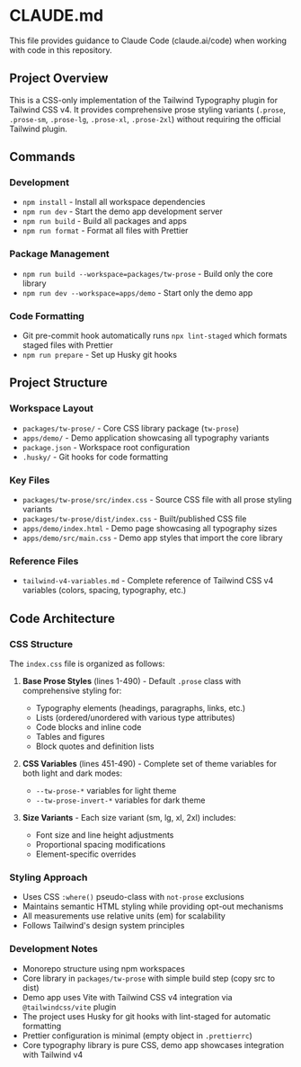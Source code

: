 # CLAUDE.md

This file provides guidance to Claude Code (claude.ai/code) when working with code in this repository.

## Project Overview

This is a CSS-only implementation of the Tailwind Typography plugin for Tailwind CSS v4. It provides comprehensive prose styling variants (`.prose`, `.prose-sm`, `.prose-lg`, `.prose-xl`, `.prose-2xl`) without requiring the official Tailwind plugin.

## Commands

### Development

- `npm install` - Install all workspace dependencies
- `npm run dev` - Start the demo app development server
- `npm run build` - Build all packages and apps
- `npm run format` - Format all files with Prettier

### Package Management

- `npm run build --workspace=packages/tw-prose` - Build only the core library
- `npm run dev --workspace=apps/demo` - Start only the demo app

### Code Formatting

- Git pre-commit hook automatically runs `npx lint-staged` which formats staged files with Prettier
- `npm run prepare` - Set up Husky git hooks

## Project Structure

### Workspace Layout

- `packages/tw-prose/` - Core CSS library package (`tw-prose`)
- `apps/demo/` - Demo application showcasing all typography variants
- `package.json` - Workspace root configuration
- `.husky/` - Git hooks for code formatting

### Key Files

- `packages/tw-prose/src/index.css` - Source CSS file with all prose styling variants
- `packages/tw-prose/dist/index.css` - Built/published CSS file
- `apps/demo/index.html` - Demo page showcasing all typography sizes
- `apps/demo/src/main.css` - Demo app styles that import the core library

### Reference Files

- `tailwind-v4-variables.md` - Complete reference of Tailwind CSS v4 variables (colors, spacing, typography, etc.)

## Code Architecture

### CSS Structure

The `index.css` file is organized as follows:

1. **Base Prose Styles** (lines 1-490) - Default `.prose` class with comprehensive styling for:
   - Typography elements (headings, paragraphs, links, etc.)
   - Lists (ordered/unordered with various type attributes)
   - Code blocks and inline code
   - Tables and figures
   - Block quotes and definition lists

2. **CSS Variables** (lines 451-490) - Complete set of theme variables for both light and dark modes:
   - `--tw-prose-*` variables for light theme
   - `--tw-prose-invert-*` variables for dark theme

3. **Size Variants** - Each size variant (sm, lg, xl, 2xl) includes:
   - Font size and line height adjustments
   - Proportional spacing modifications
   - Element-specific overrides

### Styling Approach

- Uses CSS `:where()` pseudo-class with `not-prose` exclusions
- Maintains semantic HTML styling while providing opt-out mechanisms
- All measurements use relative units (em) for scalability
- Follows Tailwind's design system principles

### Development Notes

- Monorepo structure using npm workspaces
- Core library in `packages/tw-prose` with simple build step (copy src to dist)
- Demo app uses Vite with Tailwind CSS v4 integration via `@tailwindcss/vite` plugin
- The project uses Husky for git hooks with lint-staged for automatic formatting
- Prettier configuration is minimal (empty object in `.prettierrc`)
- Core typography library is pure CSS, demo app showcases integration with Tailwind v4
